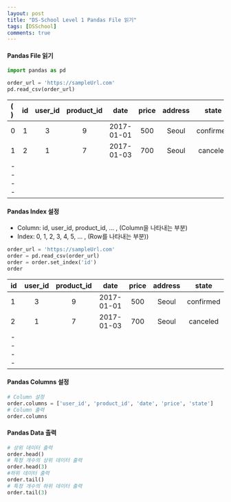 ```yaml
---
layout: post
title: "DS-School Level 1 Pandas File 읽기"
tags: [DSSchool]
comments: true
---
```


#### Pandas File 읽기

```python
import pandas as pd

order_url = 'https://sampleUrl.com'
pd.read_csv(order_url)
```
| ( ) | id | user_id | product_id | date | price | address | state |
|:-----|:----:|:----:|:----:|:----:|:----:|:----:|:----:|
| 0  | 1  | 3  | 9  | 2017-01-01  | 500  | Seoul  | confirmed  |
| 1  | 2  | 1  | 7  | 2017-01-03  | 700  | Seoul  | canceled  |
|----

#### Pandas Index 설정

- Column: id, user_id, product_id, ... , (Column을 나타내는 부분)
- Index: 0, 1, 2, 3, 4, 5, ... , (Row를 나타내는 부분))

```python
order_url = 'https://sampleUrl.com'
order = pd.read_csv(order_url)
order = order.set_index('id')
order
```

| id | user_id | product_id | date | price | address | state |
|:-----|:----:|:----:|:----:|:----:|:----:|:----:|
| 1  | 3  | 9  | 2017-01-01  | 500  | Seoul  | confirmed  |
| 2  | 1  | 7  | 2017-01-03  | 700  | Seoul  | canceled  |
|----

#### Pandas Columns 설정

```python
# Column 설정
order.columns = ['user_id', 'product_id', 'date', 'price', 'state']
# Column 출력
order.columns
```

#### Pandas Data 출력

```python
# 상위 데이터 출력
order.head()
# 특정 개수의 상위 데이터 출력
order.head(3)
#하위 데이터 출력
order.tail()
# 특정 개수의 하위 데이터 출력
order.tail(3)
```

